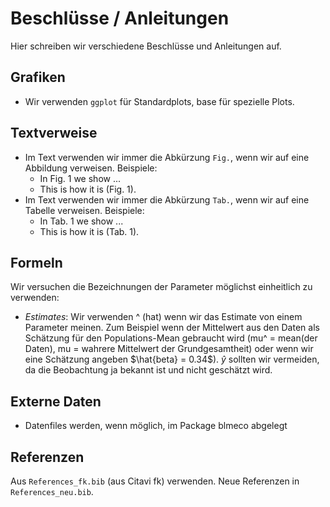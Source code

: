 # Beschlüsse / Anleitungen
Hier schreiben wir verschiedene Beschlüsse und Anleitungen auf.

## Grafiken
- Wir verwenden `ggplot` für Standardplots, base für spezielle Plots.

## Textverweise
- Im Text verwenden wir immer die Abkürzung `Fig.`, wenn wir auf eine Abbildung verweisen. Beispiele:
  - In Fig. 1 we show ...
  - This is how it is (Fig. 1).
- Im Text verwenden wir immer die Abkürzung `Tab.`, wenn wir auf eine Tabelle verweisen. Beispiele:
  - In Tab. 1 we show ...
  - This is how it is (Tab. 1).
  
## Formeln
Wir versuchen die Bezeichnungen der Parameter möglichst einheitlich zu verwenden:

- *Estimates*: Wir verwenden ^ (hat) wenn wir das Estimate von einem Parameter meinen. Zum Beispiel wenn der Mittelwert aus den Daten als Schätzung für den Populations-Mean gebraucht wird (mu^ = mean(der Daten), mu = wahrere Mittelwert der Grundgesamtheit) oder wenn wir eine Schätzung angeben $\hat{beta} = 0.34$). 
$\hat{y}$ sollten wir vermeiden, da die Beobachtung ja bekannt ist und nicht geschätzt wird.

## Externe Daten
- Datenfiles werden, wenn möglich, im Package blmeco abgelegt

## Referenzen
Aus `References_fk.bib` (aus Citavi fk) verwenden. Neue Referenzen in `References_neu.bib`. 
